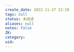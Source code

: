 ```yaml
---
create_date: 2022-11-27 22:10
tags: null
status: 未阅读 
aliases: null
notes: False
ZK: 
category: 
uid: 
---
```



